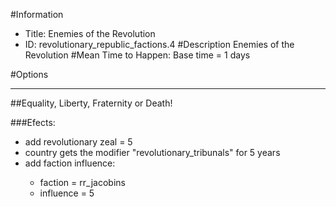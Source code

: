 #Information
 - Title: Enemies of the Revolution
 - ID: revolutionary_republic_factions.4
#Description
Enemies of the Revolution
#Mean Time to Happen:
Base time = 1 days

#Options

___
##Equality, Liberty, Fraternity or Death!

###Efects:<ul><li>add revolutionary zeal = 5</li><li>country gets the modifier "revolutionary_tribunals" for 5 years</li><li>add faction influence:</li><ul><li>faction = rr_jacobins</li><li>influence = 5</li></ul></ul>
